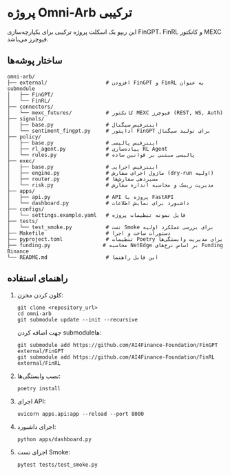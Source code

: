 # پروژه Omni-Arb ترکیبی

این ریپو یک اسکلت پروژه ترکیبی برای یکپارچه‌سازی FinGPT، FinRL و کانکتور MEXC فیوچرز می‌باشد.

## ساختار پوشه‌ها

```
omni-arb/
├── external/                   # افزودن FinGPT و FinRL به عنوان submodule
│   ├── FinGPT/                 
│   └── FinRL/                  
├── connectors/
│   └── mexc_futures/           # کانکتور MEXC فیوچرز (REST, WS, Auth)
├── signals/
│   ├── base.py                 # اینترفیس سیگنال
│   └── sentiment_fingpt.py     # آداپتور FinGPT برای تولید سیگنال
├── policy/
│   ├── base.py                 # اینترفیس پالیسی
│   ├── rl_agent.py             # پیاده‌سازی RL Agent
│   └── rules.py                # پالیسی مبتنی بر قوانین ساده
├── exec/
│   ├── base.py                 # اینترفیس اجرایی
│   ├── engine.py               # ماژول اجرای سفارش (dry-run اولیه)
│   ├── router.py               # مسیردهی سفارش‌ها
│   └── risk.py                 # مدیریت ریسک و محاسبه اندازه سفارش
├── apps/
│   ├── api.py                  # API پروژه با FastAPI
│   └── dashboard.py            # داشبورد برای نمایش اطلاعات
├── configs/
│   └── settings.example.yaml   # فایل نمونه تنظیمات پروژه
├── tests/
│   └── test_smoke.py           # تست Smoke برای بررسی عملکرد اولیه
├── Makefile                    # دستورات ساخت و اجرا
├── pyproject.toml              # تنظیمات Poetry برای مدیریت وابستگی‌ها
├── funding.py                 # محاسبه NetEdge بر اساس نرخ‌های Funding Binance
└── README.md                   # این فایل راهنما
```

## راهنمای استفاده

1. کلون کردن مخزن:
   ```
   git clone <repository_url>
   cd omni-arb
   git submodule update --init --recursive
   ```
   جهت اضافه کردن submoduleها:
   ```
   git submodule add https://github.com/AI4Finance-Foundation/FinGPT external/FinGPT
   git submodule add https://github.com/AI4Finance-Foundation/FinRL external/FinRL
   ```

2. نصب وابستگی‌ها:
   ```
   poetry install
   ```

3. اجرای API:
   ```
   uvicorn apps.api:app --reload --port 8000
   ```

4. اجرای داشبورد:
   ```
   python apps/dashboard.py
   ```

5. اجرای تست Smoke:
   ```
   pytest tests/test_smoke.py
   ```